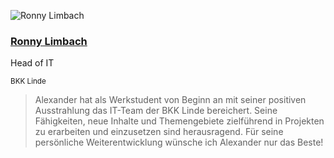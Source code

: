<div class="outer">

![Ronny Limbach](/images/ronny-limbach.jpeg)

<div class="inner">

### [Ronny Limbach](https://www.xing.com/profile/Ronny_Limbach/cv)

Head of IT

<small>BKK Linde</small>

</div>

</div>

> Alexander hat als Werkstudent von Beginn an mit seiner positiven Ausstrahlung das IT-Team der BKK Linde bereichert.
> Seine Fähigkeiten, neue Inhalte und Themengebiete zielführend in Projekten zu erarbeiten und einzusetzen sind herausragend.
> Für seine persönliche Weiterentwicklung wünsche ich Alexander nur das Beste!
